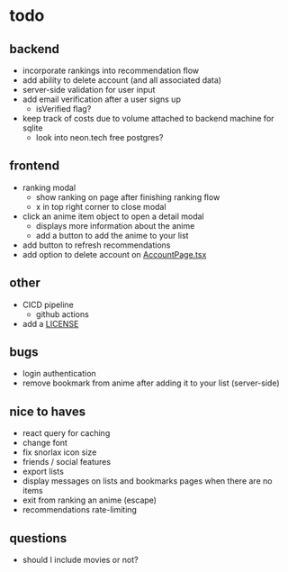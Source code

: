 # todo

## backend

- incorporate rankings into recommendation flow
- add ability to delete account (and all associated data)
- server-side validation for user input
- add email verification after a user signs up
  - isVerified flag?
- keep track of costs due to volume attached to backend machine for sqlite
  - look into neon.tech free postgres?

## frontend

- ranking modal
  - show ranking on page after finishing ranking flow
  - x in top right corner to close modal
- click an anime item object to open a detail modal
  - displays more information about the anime
  - add a button to add the anime to your list
- add button to refresh recommendations
- add option to delete account on [AccountPage.tsx](frontend/components/AccountPage.tsx)

## other

- CICD pipeline
  - github actions
- add a [LICENSE](LICENSE)

## bugs

- login authentication
- remove bookmark from anime after adding it to your list (server-side)

## nice to haves

- react query for caching
- change font
- fix snorlax icon size
- friends / social features
- export lists
- display messages on lists and bookmarks pages when there are no items
- exit from ranking an anime (escape)
- recommendations rate-limiting

## questions

- should I include movies or not?
